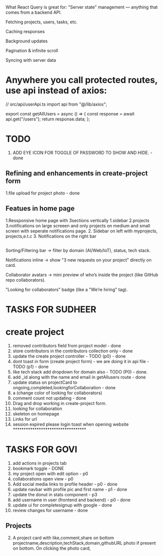 What React Query is great for:
"Server state" management — anything that comes from a backend API.

Fetching projects, users, tasks, etc.

Caching responses

Background updates

Pagination & infinite scroll

Syncing with server data

# Anywhere you call protected routes, use api instead of axios:

// src/api/userApi.ts
import api from "@/lib/axios";

export const getAllUsers = async () => {
  const response = await api.get("/users");
  return response.data;
};

# TODO
1. ADD EYE ICON FOR TOGGLE OF PASSWORD TO SHOW AND HIDE. - done

## Refining and enhancements in create-project form 

1.file upload for project photo - done

## Featues in home page
1.Ressponsive home page with 3sections vertically 1.sidebar 2.projects 3.notifications on large screeen and only projects on medium and small screen with seperate notifications page.
2. Sidebar on left with myprojects, projects,e.t.c
3. Notifications on the right bar

##
Sorting/Filtering bar → filter by domain (AI/Web/IoT), status, tech stack.

Notifications inline → show "3 new requests on your project" directly on card.

Collaborator avatars → mini preview of who’s inside the project (like GitHub repo collaborators).

"Looking for collaborators" badge (like a "We’re hiring" tag).

# TASKS FOR SUDHEER
# create project 
1. removed contributors field  from project model - done
2. store contributors in the contributors collection only - done
3. update the create project controller - TODO (p0) - done
4. dont toast in form (create project form) - we are doing it in api file - TODO (p1) - done
5. like tech stack add dropdown for domain also - TODO (P0) - done.
6. add _id along with the name and email in getAllusers route - done
11. update status on projectCard to ongoing,completed,lookingforCollaboration - done 
11. a (change color of looking for collaborators)
12. comment count not updating - done
8. Drag and drop working in create-project form.
9. looking for  collaboration
10. skeleton on homepage
11. Links for url
12. session expired please login toast when opening website **********************************



# TASKS FOR GOVI
1. add actions in projects tab
  1. bookmark toggle - DONE
  2. my project open with edit option - p0 
  3. collaborations open view - p0 
1. Add social media links to profile header - p0 - done
2. update navbar with profile pic and first name - p1 - done
3. update the donut in stats component - p3
4. add username in user (frontend and backend) - p0 - done 
  2. update ui for completesignup with google - done 
  3. review changes for username - done 

## Projects
2. A project card with like,comment,share  on bottom projectname,description,techStack,domain,githubURL photo if present on bottom.
On clicking the photo card, 
